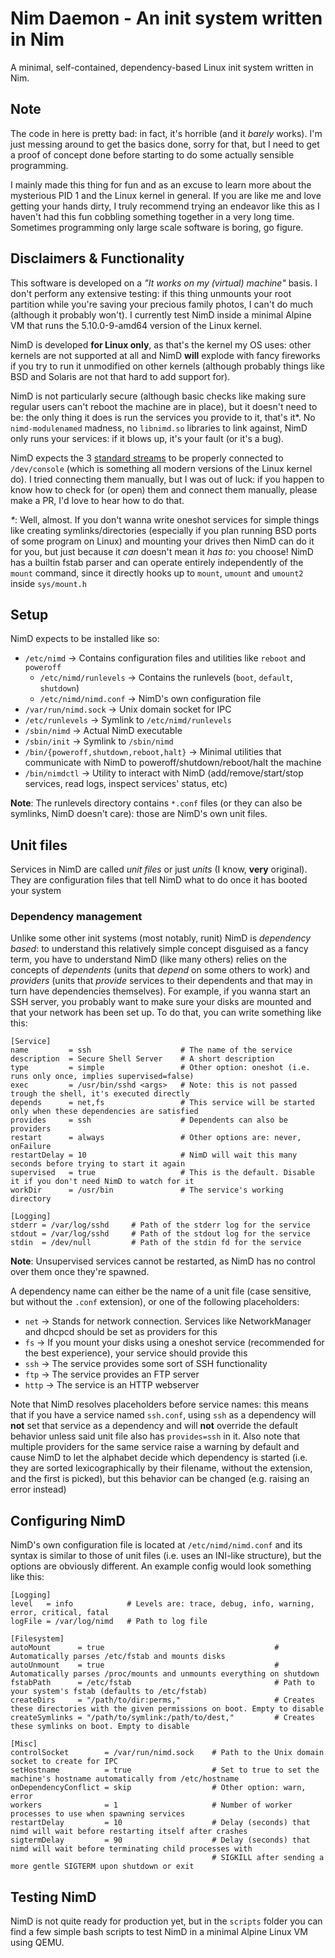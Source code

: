 # Nim Daemon - An init system written in Nim
A minimal, self-contained, dependency-based Linux init system written in Nim.

## Note

The code in here is pretty bad: in fact, it's horrible (and it _barely_ works). I'm just messing around to get the basics done, sorry for that, 
but I need to get a proof of concept done before starting to do some actually sensible programming.

I mainly made this thing for fun and as an excuse to learn more about the mysterious PID 1 and the Linux kernel in general. If you are like me
and love getting your hands dirty, I truly recommend trying an endeavor like this as I haven't had this fun cobbling something together in a very
long time. Sometimes programming only large scale software is boring, go figure.

## Disclaimers & Functionality

This software is developed on a _"It works on my (virtual) machine"_ basis. I don't perform any extensive testing: if this thing unmounts your
root partition while you're saving your precious family photos, I can't do much (although it probably won't). I currently test NimD inside a
minimal Alpine VM that runs the 5.10.0-9-amd64 version of the Linux kernel.

NimD is developed **for Linux only**, as that's the kernel my OS uses: other kernels are not supported at all and NimD **will** explode with fancy
fireworks if you try to run it unmodified on other kernels (although probably things like BSD and Solaris are not that hard to add support for).

NimD is not particularly secure (although basic checks like making sure regular users can't reboot the machine are in place), but it doesn't need to be: the only thing it does is run the services you provide to it, that's it*. No `nimd-modulenamed` madness, no `libnimd.so` libraries to link against, NimD only runs your services: if it blows up, it's your fault (or it's a bug).

NimD expects the 3 [standard streams](https://en.wikipedia.org/wiki/Standard_streams) to be properly connected to `/dev/console` (which is something all modern versions of the Linux kernel do). I tried connecting them manually, but I was out of luck: if you happen to  know how to check for (or open) them and connect them manually, please make a PR, I'd love to hear how to do that.

_*_: Well, almost. If you don't wanna write oneshot services for simple things like creating symlinks/directories (especially if you plan running BSD ports of
some program on Linux) and mounting your drives then NimD can do it for you, but just because it _can_ doesn't mean it _has to_: you choose! NimD has a builtin
fstab parser and can operate entirely independently of the `mount` command, since it directly hooks up to `mount`, `umount` and `umount2` inside `sys/mount.h`

## Setup

NimD expects to be installed like so:
- `/etc/nimd` -> Contains configuration files and utilities like `reboot` and `poweroff`
    - `/etc/nimd/runlevels` -> Contains the runlevels (`boot`, `default`, `shutdown`)
    - `/etc/nimd/nimd.conf` -> NimD's own configuration file
- `/var/run/nimd.sock` -> Unix domain socket for IPC
- `/etc/runlevels` -> Symlink to `/etc/nimd/runlevels`
- `/sbin/nimd` -> Actual NimD executable
- `/sbin/init` -> Symlink to `/sbin/nimd`
- `/bin/{poweroff,shutdown,reboot,halt}`  -> Minimal utilities that communicate with NimD to poweroff/shutdown/reboot/halt the machine
- `/bin/nimdctl` -> Utility to interact with NimD (add/remove/start/stop services, read logs, inspect services' status, etc)


__Note__: The runlevels directory contains `*.conf` files (or they can also be symlinks, NimD doesn't care): those are NimD's own unit files.


## Unit files

Services in NimD are called _unit files_ or just _units_ (I know, __very__ original). They are configuration files that tell NimD what to do once
it has booted your system

### Dependency management

Unlike some other init systems (most notably, runit) NimD is _dependency based_: to understand this relatively simple concept disguised as a fancy term,
you have to understand NimD (like many others) relies on the concepts of _dependents_ (units that _depend_ on some others to work) and _providers_ (units 
that _provide_ services to their dependents and that may in turn have dependencies themselves). For example, if you wanna start an SSH server, you probably
want to make sure your disks are mounted and that your network has been set up. To do that, you can write something like this:

```
[Service]
name         = ssh                    # The name of the service
description  = Secure Shell Server    # A short description
type         = simple                 # Other option: oneshot (i.e. runs only once, implies supervised=false)
exec         = /usr/bin/sshd <args>   # Note: this is not passed trough the shell, it's executed directly
depends      = net,fs                 # This service will be started only when these dependencies are satisfied
provides     = ssh                    # Dependents can also be providers
restart      = always                 # Other options are: never, onFailure
restartDelay = 10                     # NimD will wait this many seconds before trying to start it again
supervised   = true                   # This is the default. Disable it if you don't need NimD to watch for it
workDir      = /usr/bin               # The service's working directory 

[Logging]
stderr = /var/log/sshd     # Path of the stderr log for the service
stdout = /var/log/sshd     # Path of the stdout log for the service
stdin  = /dev/null         # Path of the stdin fd for the service
```

__Note__: Unsupervised services cannot be restarted, as NimD has no control over them once they're spawned.


A dependency name can either be the name of a unit file (case sensitive, but without the `.conf` extension), or one of the following placeholders:
- `net` -> Stands for network connection. Services like NetworkManager and dhcpcd should be set as providers for this
- `fs`  -> If you mount your disks using a oneshot service (recommended for the best experience), your service should provide this
- `ssh` -> The service provides some sort of SSH functionality
- `ftp` -> The service provides an FTP server
- `http` -> The service is an HTTP webserver

Note that NimD resolves placeholders before service names: this means that if you have a service named `ssh.conf`, using `ssh` as 
a dependency will __not__ set that service as a dependency and will __not__ override the default behavior unless said unit file also has
`provides=ssh` in it. Also note that multiple providers for the same service raise a warning by default and cause NimD to let the alphabet decide 
which dependency is started (i.e. they are sorted lexicographically by their filename, without the extension, and the first is picked), but this
behavior can be changed (e.g. raising an error instead)

## Configuring NimD

NimD's own configuration file is located at `/etc/nimd/nimd.conf` and its syntax is similar to those of unit files (i.e. uses an
INI-like structure), but the options are obviously different. An example config would look something like this:

```
[Logging]
level   = info            # Levels are: trace, debug, info, warning, error, critical, fatal
logFile = /var/log/nimd   # Path to log file

[Filesystem]
autoMount      = true                                      # Automatically parses /etc/fstab and mounts disks
autoUnmount    = true                                      # Automatically parses /proc/mounts and unmounts everything on shutdown
fstabPath      = /etc/fstab                                # Path to your system's fstab (defaults to /etc/fstab)
createDirs     = "/path/to/dir:perms,"                     # Creates these directories with the given permissions on boot. Empty to disable
createSymlinks = "/path/to/symlink:/path/to/dest,"         # Creates these symlinks on boot. Empty to disable

[Misc]
controlSocket        = /var/run/nimd.sock    # Path to the Unix domain socket to create for IPC
setHostname          = true                  # Set to true to set the machine's hostname automatically from /etc/hostname
onDependencyConflict = skip                  # Other option: warn, error  
workers              = 1                     # Number of worker processes to use when spawning services
restartDelay         = 10                    # Delay (seconds) that nimd will wait before restarting itself after crashes
sigtermDelay         = 90                    # Delay (seconds) that nimd will wait before terminating child processes with
                                             # SIGKILL after sending a more gentle SIGTERM upon shutdown or exit              
```

## Testing NimD

NimD is not quite ready for production yet, but in the `scripts` folder you can find a few simple bash scripts to test NimD
in a minimal Alpine Linux VM using QEMU.